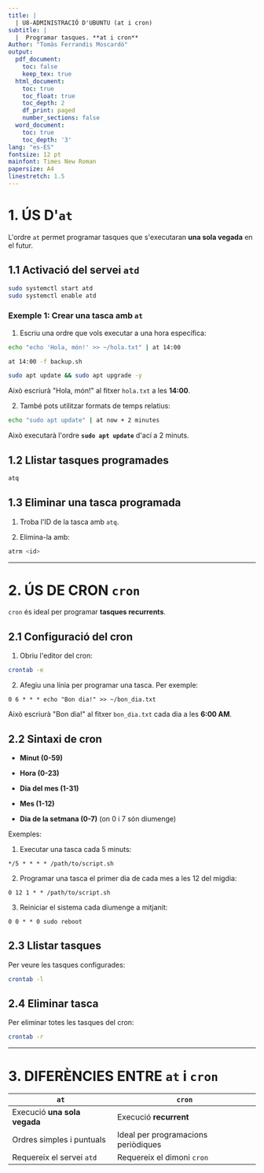 ```yaml
---
title: |
  | U8-ADMINISTRACIÓ D'UBUNTU (at i cron)
subtitle: |
  |  Programar tasques. **at i cron**
Author: "Tomàs Ferrandis Moscardó"
output:
  pdf_document: 
    toc: false
    keep_tex: true
  html_document:
    toc: true
    toc_float: true
    toc_depth: 2
    df_print: paged
    number_sections: false
  word_document:
    toc: true
    toc_depth: '3'
lang: "es-ES"
fontsize: 12 pt
mainfont: Times New Roman
papersize: A4
linestretch: 1.5
---
```


# 1. ÚS D'`at`
L'ordre `at` permet programar tasques que s'executaran **una sola vegada** en el futur.

## 1.1 Activació del servei `atd`

```bash
sudo systemctl start atd
sudo systemctl enable atd
```

### Exemple 1: Crear una tasca amb `at`

1. Escriu una ordre que vols executar a una hora específica:

```bash
echo "echo 'Hola, món!' >> ~/hola.txt" | at 14:00
```

```bash
at 14:00 -f backup.sh
```

```bash
sudo apt update && sudo apt upgrade -y
```



Això escriurà "Hola, món!" al fitxer `hola.txt` a les **14:00**.

2. També pots utilitzar formats de temps relatius:

```bash
echo "sudo apt update" | at now + 2 minutes
```
Això executarà l'ordre **`sudo apt update`** d'ací a 2 minuts.

## 1.2 Llistar tasques programades

```bash
atq
```

## 1.3 Eliminar una tasca programada

1. Troba l'ID de la tasca amb `atq`.  

2. Elimina-la amb:

```bash
atrm <id>
```

---

# 2. ÚS DE CRON `cron`
`cron` és ideal per programar **tasques recurrents**.

## 2.1 Configuració del cron

1. Obriu l'editor del cron:

```bash
crontab -e
```

2. Afegiu una línia per programar una tasca. Per exemple:

```
0 6 * * * echo "Bon dia!" >> ~/bon_dia.txt
```
Això escriurà "Bon dia!" al fitxer `bon_dia.txt` cada dia a les **6:00 AM**.

## 2.2 Sintaxi de cron

- **Minut (0-59)**  

- **Hora (0-23)**  

- **Dia del mes (1-31)**  

- **Mes (1-12)**  

- **Dia de la setmana (0-7)** (on 0 i 7 són diumenge)

Exemples:  

1. Executar una tasca cada 5 minuts:

```
*/5 * * * * /path/to/script.sh
```

2. Programar una tasca el primer dia de cada mes a les 12 del migdia:

```
0 12 1 * * /path/to/script.sh
```

3. Reiniciar el sistema cada diumenge a mitjanit:

```
0 0 * * 0 sudo reboot
```

## 2.3 Llistar tasques

Per veure les tasques configurades:

```bash
crontab -l
```

## 2.4 Eliminar tasca

Per eliminar totes les tasques del cron:

```bash
crontab -r
```

---

# 3. DIFERÈNCIES ENTRE `at` i `cron`

| **`at`**                 | **`cron`**               |
|--------------------------|--------------------------|
| Execució **una sola vegada** | Execució **recurrent** |
| Ordres simples i puntuals  | Ideal per programacions periòdiques |
| Requereix el servei `atd` | Requereix el dimoni `cron` |

